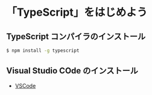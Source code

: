 # 「TypeScript」をはじめよう

## TypeScript コンパイラのインストール
```sh
$ npm install -g typescript
```

## Visual Studio COde のインストール

- [VSCode](http://code.visualstudio.com/)
